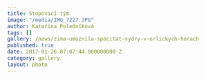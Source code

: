 ```yaml
---
title: Stopovací tým
image: "/media/IMG_7227.JPG"
author: Kateřina Poledníková
tags: []
gallery: /news/zima-umoznila-spocitat-vydry-v-orlickych-horach
published: true
date: 2017-01-26 07:07:44.000000000 Z
category: gallery
layout: photo
---
```

